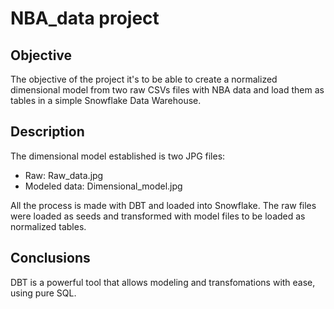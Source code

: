 # NBA_data project

## Objective
The objective of the project it's to be able to create a normalized dimensional model from two raw CSVs files with NBA data and load them as tables in a simple Snowflake Data Warehouse.

## Description
The dimensional model established is two JPG files:
- Raw: Raw_data.jpg
- Modeled data: Dimensional_model.jpg

All the process is made with DBT and loaded into Snowflake. The raw files were loaded as seeds and transformed with model files to be loaded as normalized tables.

## Conclusions
DBT is a powerful tool that allows modeling and transfomations with ease, using pure SQL.
